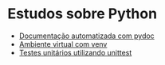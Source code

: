 # Estudos sobre Python

* [Documentação automatizada com pydoc](https://github.com/Dirack/Estudos/tree/master/Python/pydoc#documenta%C3%A7%C3%A3o-automatizada-com-pydoc)
* [Ambiente virtual com venv](https://github.com/Dirack/Estudos/tree/master/Python/virtual_env#estudo-ambiente-virtual-em-python-utilizando-o-m%C3%B3dulo-venv)
* [Testes unitários utilizando unittest](https://github.com/Dirack/Estudos/tree/master/Python/unit_test#estudo-sobre-testes-unit%C3%A1rio-no-python-utilizando-o-unittest)

